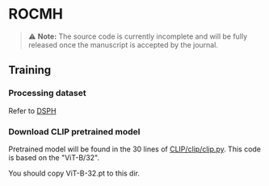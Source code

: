 # ROCMH
> ⚠ **Note:** The source code is currently incomplete and will be fully released once the manuscript is accepted by the journal.

## Training

### Processing dataset
Refer to [DSPH](https://github.com/QinLab-WFU/DSPH)

### Download CLIP pretrained model
Pretrained model will be found in the 30 lines of [CLIP/clip/clip.py](https://github.com/openai/CLIP/blob/main/clip/clip.py). This code is based on the "ViT-B/32".

You should copy ViT-B-32.pt to this dir.

